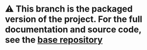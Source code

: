 # ⚠️ This branch is the packaged version of the project. For the full documentation and source code, see the [base repository](https://github.com/Sov3rain/Unity-Event-Aggregator)